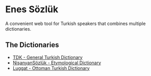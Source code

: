 # Enes Sözlük

A convenient web tool for Turkish speakers that combines multiple dictionaries.

## The Dictionaries

-   [TDK - General Turkish Dictionary](https://sozluk.gov.tr/)
-   [NişanyanSözlük - Etymological Dictionary](https://www.nisanyansozluk.com/)
-   [Luggat - Ottoman Turkish Dictionary](https://www.luggat.com.tr/)
